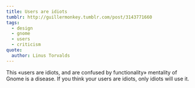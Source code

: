 ```yaml
---
title: Users are idiots
tumblr: http://guillermonkey.tumblr.com/post/3143771660
tags:
  - design
  - gnome
  - users
  - criticism
quote:
  author: Linus Torvalds
---
```


This «users are idiots, and are confused by functionality» mentality of Gnome is a disease. If you think your users are idiots, only idiots will use it.
